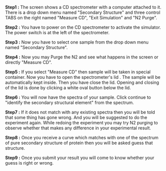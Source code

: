 **Step1 :** The screen shows a CD spectrometer with a computer attached to it. There is a drop down menu named "Secondary Structure" and three control TABS on the right named "Measure CD", "Exit Simulation" and "N2 Purge".

**Step2 :** You have to power on the CD spectrometer to activate the simulator. The power switch is at the left of the spectrometer.

**Step3 :** Now you have to select one sample from the drop down menu named "Secondary Structure".

**Step4 :** Now you may Purge the N2 and see what happens in the screen or directly "Measure CD".

**Step5 :** If you select "Measure CD" then sample will be taken in special container. Now you have to open the spectrometer's lid . The sample will be automatically kept inside. Then you have close the lid. Opening and closing of the lid is done by clicking a white oval button below the lid.

**Step6 :** You will now have the spectra of your sample. Click continue to "identify the secondary structural element" from the spectrum.

**Step7 :** If it does not match with any existing spectra then you will be told that some thing has gone wrong. And you will be suggested to do the experiment again. While redoing the experiment you may try N2 purging to observe whether that makes any difference in your experimental result.

**Step8 :** Once you receive a curve which matches with one of the spectrum of pure secondary structure of protein then you will be asked guess that structure.

**Step9 :** Once you submit your result you will come to know whether your guess is right or wrong.
